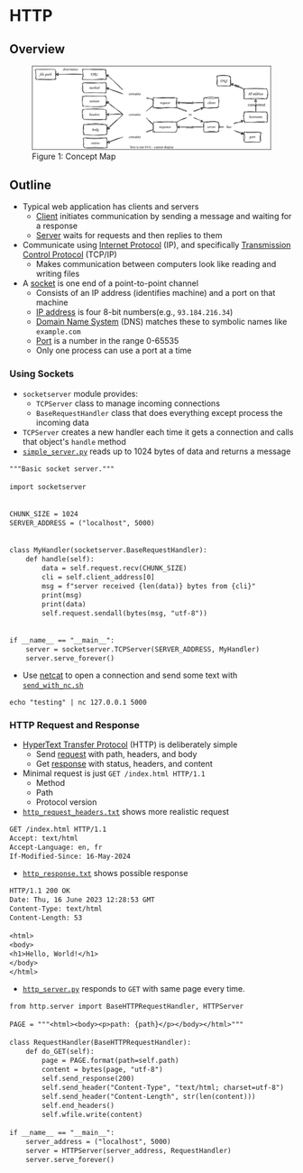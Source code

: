# HTTP

## Overview

<figure id="http-concept-map">
  <img src="http_concept_map.svg" alt="concept map of HTTP"/>
  <figcaption>Figure 1: Concept Map</figcaption>
</figure>

<p id="terms"></p>

## Outline

-   Typical web application has clients and servers
    -   [Client](g:client) initiates communication by sending a message and waiting for a response
    -   [Server](g:server) waits for requests and then replies to them
-   Communicate using [Internet Protocol](g:ip) (IP), and specifically [Transmission Control Protocol](g:tcp) (TCP/IP)
    -   Makes communication between computers look like reading and writing files
-   A [socket](g:socket) is one end of a point-to-point channel
    -   Consists of an IP address (identifies machine) and a port on that machine
    -   [IP address](g:ip-address) is four 8-bit numbers(e.g., `93.184.216.34`)
    -   [Domain Name System](g:dns) (DNS) matches these to symbolic names like `example.com`
    -   [Port](g:port) is a number in the range 0-65535
    -   Only one process can use a port at a time

### Using Sockets

-   `socketserver` module provides:
    -   `TCPServer` class to manage incoming connections
    -   `BaseRequestHandler` class that does everything except process the incoming data
-   `TCPServer` creates a new handler each time it gets a connection and calls that object's `handle` method
-   [`simple_server.py`](./simple_server.py) reads up to 1024 bytes of data and returns a message

```{data-file="simple_server.py"}
"""Basic socket server."""

import socketserver


CHUNK_SIZE = 1024
SERVER_ADDRESS = ("localhost", 5000)


class MyHandler(socketserver.BaseRequestHandler):
    def handle(self):
        data = self.request.recv(CHUNK_SIZE)
        cli = self.client_address[0]
        msg = f"server received {len(data)} bytes from {cli}"
        print(msg)
        print(data)
        self.request.sendall(bytes(msg, "utf-8"))


if __name__ == "__main__":
    server = socketserver.TCPServer(SERVER_ADDRESS, MyHandler)
    server.serve_forever()
```

-   Use [netcat][netcat] to open a connection and send some text with [`send_with_nc.sh`](./send_with_nc.sh)

```{data-file="send_with_nc.sh"}
echo "testing" | nc 127.0.0.1 5000
```

### HTTP Request and Response

-   [HyperText Transfer Protocol](g:http) (HTTP) is deliberately simple
    -   Send [request](g:http-request) with path, headers, and body
    -   Get [response](g:http-response) with status, headers, and content
-   Minimal request is just `GET /index.html HTTP/1.1`
    -   Method
    -   Path
    -   Protocol version
-   [`http_request_headers.txt`](./http_request_headers.txt) shows more realistic request

```{data-file="http_request_headers.txt"}
GET /index.html HTTP/1.1
Accept: text/html
Accept-Language: en, fr
If-Modified-Since: 16-May-2024
```

-   [`http_response.txt`](./http_response.txt) shows possible response

```{data-file="http_response.txt"}
HTTP/1.1 200 OK
Date: Thu, 16 June 2023 12:28:53 GMT
Content-Type: text/html
Content-Length: 53

<html>
<body>
<h1>Hello, World!</h1>
</body>
</html>
```

-   [`http_server.py`](./http_server.py) responds to `GET` with same page every time.

```{data-file="http_server.py"}
from http.server import BaseHTTPRequestHandler, HTTPServer

PAGE = """<html><body><p>path: {path}</p></body></html>"""

class RequestHandler(BaseHTTPRequestHandler):
    def do_GET(self):
        page = PAGE.format(path=self.path)
        content = bytes(page, "utf-8")
        self.send_response(200)
        self.send_header("Content-Type", "text/html; charset=utf-8")
        self.send_header("Content-Length", str(len(content)))
        self.end_headers()
        self.wfile.write(content)

if __name__ == "__main__":
    server_address = ("localhost", 5000)
    server = HTTPServer(server_address, RequestHandler)
    server.serve_forever()
```

[netcat]: https://en.wikipedia.org/wiki/Netcat
